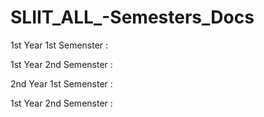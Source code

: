 # SLIIT_ALL_-Semesters_Docs


1st Year 1st Semenster : 



1st Year 2nd Semenster : 



2nd Year 1st Semenster : 



1st Year 2nd Semenster : 
